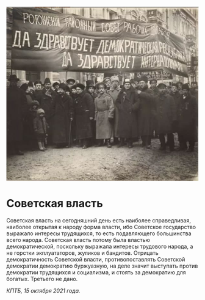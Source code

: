 
![](./img/old/manifestation.jpg)


# Советская власть


Советская власть на сегодняшний день
есть наиболее справедливая, наиболее открытая к народу форма власти, ибо
Советское государство выражало интересы трудящихся, то есть
подавляющего большинства всего народа. Советская власть потому была
властью демократической, поскольку выражала интересы трудового народа, а
не горстки экплуататоров, жуликов и бандитов. Отрицать демократичность
Советской власти, противопоставлять Советской демократии демократию
буржуазную, на деле значит выступать против демократии трудящихся и
социализма, и стоять за демократию для богатых. Третьего не дано.





*КПТБ, 15 октября 2021 года.*
